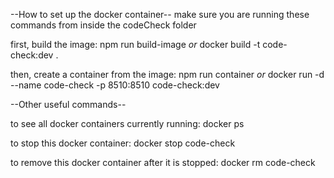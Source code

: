 --How to set up the docker container--
make sure you are running these commands from inside the codeCheck folder

first, build the image:
npm run build-image
*or*
docker build -t code-check:dev .

then, create a container from the image:
npm run container
*or*
docker run -d --name code-check -p 8510:8510 code-check:dev

--Other useful commands--

to see all docker containers currently running:
docker ps

to stop this docker container:
docker stop code-check

to remove this docker container after it is stopped:
docker rm code-check
